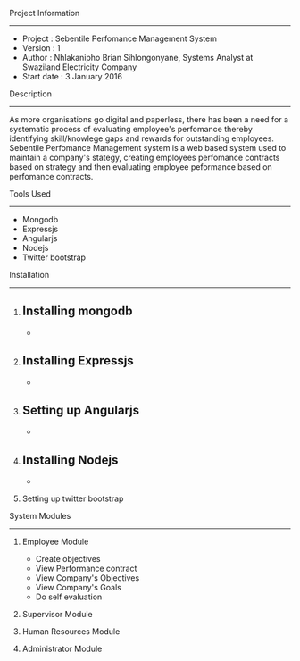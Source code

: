 Project Information
*******************

- Project		: Sebentile Perfomance Management System
- Version		: 1
- Author		: Nhlakanipho Brian Sihlongonyane, Systems Analyst at Swaziland Electricity Company
- Start date	: 3 January 2016

Description
***********

As more organisations go digital and paperless, there has been a need 
for a systematic process of evaluating employee's perfomance thereby 
identifying skill/knowlege gaps and rewards for outstanding employees.
Sebentile Perfomance Management system is a web based system used to 
maintain a company's stategy, creating employees perfomance contracts 
based on strategy and then evaluating employee peformance based on perfomance 
contracts.

Tools Used
**********

- Mongodb
- Expressjs
- Angularjs
- Nodejs
- Twitter bootstrap

Installation
************

1) Installing mongodb
	- 
	-

2) Installing Expressjs
	-
	-

3) Setting up Angularjs
	-
	-

4) Installing Nodejs
	-
	-

5) Setting up twitter bootstrap


System Modules
**************

1) Employee Module
	- Create objectives
	- View Performance contract
	- View Company's Objectives
	- View Company's Goals
	- Do self evaluation

2) Supervisor Module

3) Human Resources Module

4) Administrator Module
